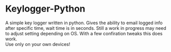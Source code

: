 # Keylogger-Python
A simple key logger written in python. Gives the ability to email logged info after specific time, wait time is in seconds. Still a work in progress may need to adjust setting depending on OS. With a few confiration tweaks this does work.  
Use only on your own devices!
